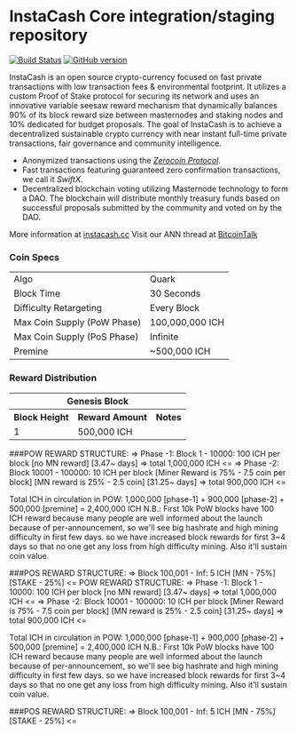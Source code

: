 InstaCash Core integration/staging repository
=====================================

[![Build Status](https://travis-ci.org/InstaCash-Project/InstaCash.svg?branch=master)](https://travis-ci.org/InstaCash-Project/InstaCash) [![GitHub version](https://badge.fury.io/gh/InstaCash-Project%2FInstaCash.svg)](https://badge.fury.io/gh/InstaCash-Project%2FInstaCash)

InstaCash is an open source crypto-currency focused on fast private transactions with low transaction fees & environmental footprint.  It utilizes a custom Proof of Stake protocol for securing its network and uses an innovative variable seesaw reward mechanism that dynamically balances 90% of its block reward size between masternodes and staking nodes and 10% dedicated for budget proposals. The goal of InstaCash is to achieve a decentralized sustainable crypto currency with near instant full-time private transactions, fair governance and community intelligence.
- Anonymized transactions using the [_Zerocoin Protocol_](http://www.instacash.org/zich).
- Fast transactions featuring guaranteed zero confirmation transactions, we call it _SwiftX_.
- Decentralized blockchain voting utilizing Masternode technology to form a DAO. The blockchain will distribute monthly treasury funds based on successful proposals submitted by the community and voted on by the DAO.

More information at [instacash.cc](http://www.instacash.cc) Visit our ANN thread at [BitcoinTalk](https://bitcointalk.org/index.php?topic=2900624.0)

### Coin Specs
<table>
<tr><td>Algo</td><td>Quark</td></tr>
<tr><td>Block Time</td><td>30 Seconds</td></tr>
<tr><td>Difficulty Retargeting</td><td>Every Block</td></tr>
<tr><td>Max Coin Supply (PoW Phase)</td><td>100,000,000 ICH</td></tr>
<tr><td>Max Coin Supply (PoS Phase)</td><td>Infinite</td></tr>
<tr><td>Premine</td><td>~500,000 ICH</td></tr>
</table>


### Reward Distribution

<table>
<th colspan=4>Genesis Block</th>
<tr><th>Block Height</th><th>Reward Amount</th><th>Notes</th></tr>
<tr><td>1</td><td>500,000 ICH</td></tr>
</table>

###POW REWARD STRUCTURE:
=> Phase -1: Block 1 - 10000: 100 ICH per block [no MN reward] [3.47~ days] => total 1,000,000 ICH <=
=> Phase -2: Block 10001 - 100000: 10 ICH per block [Miner Reward is 75% - 7.5 coin per block] [MN reward is 25% - 2.5 coin] [31.25~ days] => total 900,000 ICH <=

Total ICH in circulation in POW: 1,000,000 [phase-1] + 900,000 [phase-2] + 500,000 [premine] = 2,400,000 ICH
N.B.: First 10k PoW blocks have 100 ICH reward because many people are well informed about the launch because of per-announcement, so we'll see big hashrate and high mining difficulty in first few days. so we have increased block rewards for first 3~4 days so that no one get any loss from high difficulty mining. Also it'll sustain coin value.

###POS REWARD STRUCTURE:
=> Block 100,001 - Inf: 5 ICH [MN - 75%] [STAKE - 25%] <=
POW REWARD STRUCTURE:
=> Phase -1: Block 1 - 10000: 100 ICH per block [no MN reward] [3.47~ days] => total 1,000,000 ICH <=
=> Phase -2: Block 10001 - 100000: 10 ICH per block [Miner Reward is 75% - 7.5 coin per block] [MN reward is 25% - 2.5 coin] [31.25~ days] => total 900,000 ICH <=

Total ICH in circulation in POW: 1,000,000 [phase-1] + 900,000 [phase-2] + 500,000 [premine] = 2,400,000 ICH
N.B.: First 10k PoW blocks have 100 ICH reward because many people are well informed about the launch because of per-announcement, so we'll see big hashrate and high mining difficulty in first few days. so we have increased block rewards for first 3~4 days so that no one get any loss from high difficulty mining. Also it'll sustain coin value.

###POS REWARD STRUCTURE:
=> Block 100,001 - Inf: 5 ICH [MN - 75%] [STAKE - 25%] <=
